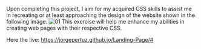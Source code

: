 Upon completing this project, I aim for my acquired CSS skills to assist me in recreating
or at least approaching the design of the website shown in the following image.
![01](https://github.com/JorgePertuz/Landing-Page/assets/148381434/fa615384-51a8-45e0-9902-ac37c320a7f0)
This exercise will help me enhance my abilities in creating web pages with their respective CSS.

Here the live: https://jorgepertuz.github.io/Landing-Page/#
